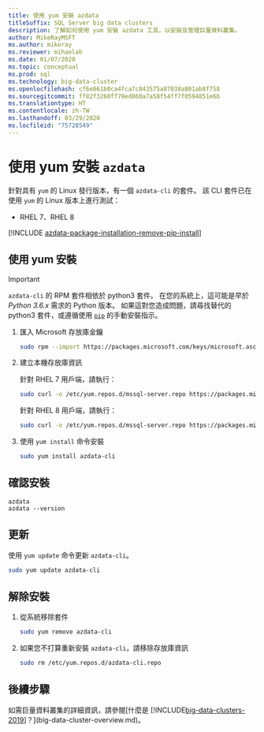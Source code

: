 ```yaml
---
title: 使用 yum 安裝 azdata
titleSuffix: SQL Server big data clusters
description: 了解如何使用 yum 安裝 azdata 工具，以安裝及管理巨量資料叢集。
author: MikeRayMSFT
ms.author: mikeray
ms.reviewer: mihaelab
ms.date: 01/07/2020
ms.topic: conceptual
ms.prod: sql
ms.technology: big-data-cluster
ms.openlocfilehash: cf6e061b0ca4fca7c843575a87038a801ab8f758
ms.sourcegitcommit: ff82f3260ff79ed860a7a58f54ff7f0594851e6b
ms.translationtype: HT
ms.contentlocale: zh-TW
ms.lasthandoff: 03/29/2020
ms.locfileid: "75728549"
---
```

# <a name="install-azdata-with-yum"></a>使用 yum 安裝 `azdata`

針對具有 `yum` 的 Linux 發行版本，有一個 `azdata-cli` 的套件。 該 CLI 套件已在使用 `yum` 的 Linux 版本上進行測試：

- RHEL 7、RHEL 8


[!INCLUDE [azdata-package-installation-remove-pip-install](../includes/azdata-package-installation-remove-pip-install.md)]

## <a name="install-with-yum"></a>使用 yum 安裝

>[!IMPORTANT]
> `azdata-cli` 的 RPM 套件相依於 python3 套件。 在您的系統上，這可能是早於 *Python 3.6.x* 需求的 Python 版本。 如果這對您造成問題，請尋找替代的 python3 套件，或遵循使用 [`pip`](deploy-install-azdata-pip.md) 的手動安裝指示。

1. 匯入 Microsoft 存放庫金鑰

   ```bash
   sudo rpm --import https://packages.microsoft.com/keys/microsoft.asc
   ```

1. 建立本機存放庫資訊

   針對 RHEL 7 用戶端，請執行：

   ```bash
   sudo curl -o /etc/yum.repos.d/mssql-server.repo https://packages.microsoft.com/config/rhel/7/mssql-server-2019.repo
   ```
  
   針對 RHEL 8 用戶端，請執行：

   ```bash
   sudo curl -o /etc/yum.repos.d/mssql-server.repo https://packages.microsoft.com/config/rhel/8/mssql-server-2019.repo
   ```

1. 使用 `yum install` 命令安裝

   ```bash
   sudo yum install azdata-cli
   ```

## <a name="verify-install"></a>確認安裝

```
azdata
azdata --version
```

## <a name="update"></a>更新

使用 `yum update` 命令更新 `azdata-cli`。

```bash
sudo yum update azdata-cli
```

## <a name="uninstall"></a>解除安裝

1. 從系統移除套件

   ```bash
   sudo yum remove azdata-cli
   ```

1. 如果您不打算重新安裝 `azdata-cli`，請移除存放庫資訊

   ```bash
   sudo rm /etc/yum.repos.d/azdata-cli.repo
   ```

## <a name="next-steps"></a>後續步驟

如需巨量資料叢集的詳細資訊，請參閱[什麼是 [!INCLUDE[big-data-clusters-2019](../includes/ssbigdataclusters-ver15.md)]？](big-data-cluster-overview.md)。
